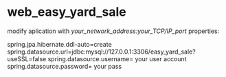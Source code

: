 # web_easy_yard_sale
modify aplication with *your_network_address:your_TCP/IP_port* properties:

spring.jpa.hibernate.ddl-auto=create
spring.datasource.url=jdbc:mysql://127.0.0.1:3306/easy_yard_sale?useSSL=false
spring.datasource.username= your user account
spring.datasource.password= your pass
